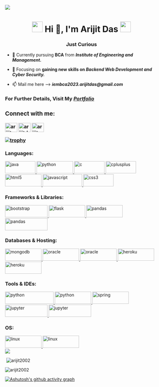 ![](https://komarev.com/ghpvc/?username=arijit2002&style=plastic)
<!--![My image](http://url/to/image.jpg)-->

<h1 align="center"><img src="https://38.media.tumblr.com/a123606e52db443841a6bb982d93febe/tumblr_n7a40sXB7P1r2geqjo1_r1_500.gif" width="35" height="35" />  Hi 👋, I'm Arijit Das <img src="https://38.media.tumblr.com/a123606e52db443841a6bb982d93febe/tumblr_n7a40sXB7P1r2geqjo1_r1_500.gif" width="35" height="35" /></h1>
<h3 align="center">Just Curious </h3>

- 🔭 Currently pursuing **BCA** from **_Institute of Engineering and Management._**

- 🌱 Focusing on **gaining new skills on _Backend Web Development and Cyber Security._**

- 📫 Mail me here --> **_iembca2023.arijitdas@gmail.com_**

<h3>For Further Details, Visit My <i><a href="https://portfolio-arijit-das.herokuapp.com/" target="_main">Portfolio<a></i><h3>

<h3 align="left">Connect with me:</h3>
<p align="left">
<a href="https://linkedin.com/in/arijit das" target="blank"><img align="center" src="https://raw.githubusercontent.com/rahuldkjain/github-profile-readme-generator/master/src/images/icons/Social/linked-in-alt.svg" alt="arijit das" height="30" width="40" /></a>
<a href="https://twitter.com/arijitdas2002" target="blank"><img align="center" src="https://raw.githubusercontent.com/rahuldkjain/github-profile-readme-generator/master/src/images/icons/Social/twitter.svg" alt="arijitdas2002" height="30" width="40" /></a>
<a href="https://www.hackerrank.com/arijit_das" target="blank"><img align="center" src="https://raw.githubusercontent.com/rahuldkjain/github-profile-readme-generator/master/src/images/icons/Social/hackerrank.svg" alt="arijit_das" height="30" width="40" /></a>
</p>

[![trophy](https://github-profile-trophy.vercel.app/?username=arijit2002&row=1&column=7&theme=onedark)](https://github.com/ryo-ma/github-profile-trophy)

  
<h3>Languages:</h3>
<a href="https://www.java.com" target="_blank"> <img src="https://img.shields.io/badge/Java-ED8B00?style=for-the-badge&logo=java&logoColor=white" alt="java" width="100" height="40"/> </a>
<a href="https://www.python.org" target="_blank"> <img src="https://img.shields.io/badge/Python-FFD43B?style=for-the-badge&logo=python&logoColor=blue" alt="python" width="120" height="40"/> </a> 
<a href="https://www.cprogramming.com/" target="_blank"> <img src="https://img.shields.io/badge/C-00599C?style=for-the-badge&logo=c&logoColor=white" alt="c" width="100" height="40"/> </a>
<a href="https://isocpp.org/" target="_blank"> <img src="https://img.shields.io/badge/C%2B%2B-00599C?style=for-the-badge&logo=c%2B%2B&logoColor=white" alt="cplusplus" width="100" height="40"/> </a>
<a href="https://html.com/" target="_blank"> <img src="https://img.shields.io/badge/HTML5-E34F26?style=for-the-badge&logo=html5&logoColor=white" alt="html5" width="120" height="40"/> </a>
<a href="https://developer.mozilla.org/en-US/docs/Web/JavaScript" target="_blank"> <img src="https://img.shields.io/badge/JavaScript-323330?style=for-the-badge&logo=javascript&logoColor=F7DF1E" alt="javascript" width="130" height="40"/> </a>
<a href="https://en.wikipedia.org/wiki/CSS" target="_blank"> <img src="https://img.shields.io/badge/CSS3-1572B6?style=for-the-badge&logo=css3&logoColor=white" alt="css3" width="100" height="40"/> </a> 



<h3>Frameworks & Libraries:</h3>
<a href="https://getbootstrap.com" target="_blank" rel="noreferrer"> <img src="https://img.shields.io/badge/Bootstrap-563D7C?style=for-the-badge&logo=bootstrap&logoColor=white" alt="bootstrap" width="140" height="40"/> </a>
<a href="https://flask.palletsprojects.com/" target="_blank"> <img src="https://img.shields.io/badge/Flask-000000?style=for-the-badge&logo=flask&logoColor=white" alt="flask" width="120" height="40"/> </a>
<a href="https://reactjs.org/" target="_blank" rel="noreferrer"> <img src="https://img.shields.io/badge/React-20232A?style=for-the-badge&logo=react&logoColor=61DAFB" alt="pandas" width="120" height="40"/> </a>
<a href="https://reactjs.org/" target="_blank" rel="noreferrer"> <img src="https://img.shields.io/badge/Spring_Boot-F2F4F9?style=for-the-badge&logo=spring-boot" alt="pandas" width="140" height="40"/> </a>
  
<h3>Databases & Hosting:</h3>
</a> <a href="https://www.mongodb.com/" target="_blank"> <img src="https://img.shields.io/badge/MongoDB-4EA94B?style=for-the-badge&logo=mongodb&logoColor=white" alt="mongodb" width="120" height="40"/> </a> 
<a href="https://www.oracle.com/" target="_blank"> <img src="https://img.shields.io/badge/Oracle-F80000?style=for-the-badge&logo=Oracle&logoColor=white" alt="oracle" width="120" height="40"/> </a>
<a href="https://www.mysql.com/" target="_blank"> <img src="https://img.shields.io/badge/MySQL-005C84?style=for-the-badge&logo=mysql&logoColor=white" alt="oracle" width="120" height="40"/> </a>
<a href="https://heroku.com" target="_blank"> <img src="https://img.shields.io/badge/Heroku-430098?style=for-the-badge&logo=heroku&logoColor=white" alt="heroku" width="120" height="40"/> </a>
<a href="https://www.netlify.com/" target="_blank"> <img src="https://img.shields.io/badge/Netlify-00C7B7?style=for-the-badge&logo=netlify&logoColor=white" alt="heroku" width="120" height="40"/> </a>


<h3>Tools & IDEs:</h3>
<a href="https://code.visualstudio.com/" target="_blank"> <img src="https://img.shields.io/badge/Visual_Studio_Code-0078D4?style=for-the-badge&logo=visual%20studio%20code&logoColor=white" alt="python" width="160" height="40"/> </a>
<a href="https://www.eclipse.org/" target="_blank"> <img src="https://img.shields.io/badge/Eclipse-2C2255?style=for-the-badge&logo=eclipse&logoColor=white" alt="python" width="120" height="40"/> </a>
<a href="https://spring.io/" target="_blank" rel="noreferrer"> <img src="https://img.shields.io/badge/VIM-%2311AB00.svg?&style=for-the-badge&logo=vim&logoColor=white" alt="spring" width="120" height="40"/> </a>
<a href="https://jupyter.org" target="_blank" rel="noreferrer"> <img src="https://img.shields.io/badge/PyCharm-000000.svg?&style=for-the-badge&logo=PyCharm&logoColor=white" alt="jupyter" width="140" height="40"/> </a>
<a href="https://www.jetbrains.com/datagrip/" target="_blank" rel="noreferrer"> <img src="https://img.shields.io/badge/WebStorm-000000?style=for-the-badge&logo=WebStorm&logoColor=white" alt="jupyter" width="140" height="40"/> </a>
<!-- <a href="https://www.wireshark.org/" target="_blank"> <img src="https://upload.wikimedia.org/wikipedia/commons/d/df/Wireshark_icon.svg" alt="python" width="40" height="40"/> </a> -->



<h3>OS:</h3>
<a href="https://www.linux.org/" target="_blank"> <img src="https://img.shields.io/badge/Linux-FCC624?style=for-the-badge&logo=linux&logoColor=black" alt="linux" width="120" height="40"/> </a>
<a href="https://www.microsoft.com/en-in/windows?r=1" target="_blank"> <img src="https://img.shields.io/badge/Windows-0078D6?style=for-the-badge&logo=windows&logoColor=white" alt="linux" width="120" height="40"/> </a>
  
 <div style="display:block">
  <img src="https://github-readme-stats.vercel.app/api/top-langs/?username=arijit2002&theme=chartreuse-dark&langs_count=12" />
    <div>
      <p>
      &nbsp;<img src="https://github-readme-stats.vercel.app/api?username=arijit2002&show_icons=true&theme=dracula&title_color=CCFF00&text_color=66FF66&bg_color=000000&locale=en" alt="arijit2002" /></p>
      <p><img src="https://github-readme-streak-stats.herokuapp.com/?user=arijit2002&theme=chartreuse-dark" alt="arijit2002" /></p>
    </div>
 </div>

[![Ashutosh's github activity graph](https://activity-graph.herokuapp.com/graph?username=arijit2002&theme=chartreuse-dark)](https://github.com/ashutosh00710/github-readme-activity-graph)
